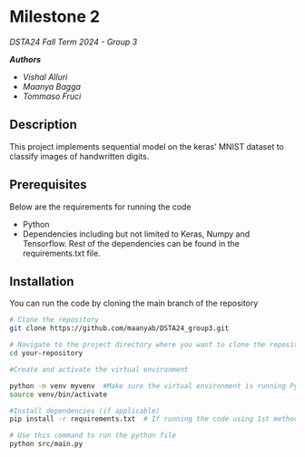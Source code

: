 
# Milestone 2
*DSTA24 Fall Term 2024 - Group 3*

__*Authors*__
- *Vishal Alluri* 
- *Maanya Bagga*
- *Tommaso Fruci*



## Description
This project implements sequential model on the keras' MNIST dataset to classify images of handwritten digits.


## Prerequisites

Below are the requirements for running the code
- Python
- Dependencies including but not limited to Keras, Numpy and Tensorflow. Rest of the dependencies can be found in the requirements.txt file.

## Installation
You can run the code by cloning the main branch of the repository 

```bash
# Clone the repository
git clone https://github.com/maanyab/DSTA24_group3.git

# Navigate to the project directory where you want to clone the repository
cd your-repository

#Create and activate the virtual environment

python -m venv myvenv  #Make sure the virtual environment is running Python 3.11
source venv/bin/activate

#Install dependencies (if applicable)
pip install -r requirements.txt  # If running the code using 1st method 

# Use this command to run the python file
python src/main.py
```
